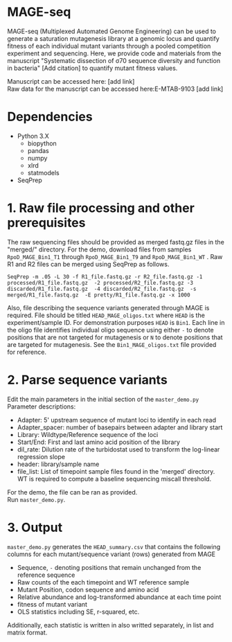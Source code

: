 # MAGE-seq

MAGE-seq (Multiplexed Automated Genome Engineering) can be used to generate a saturation mutagenesis library at a genomic locus and quantify fitness of each individual mutant variants through a pooled competition experiment and sequencing. Here, we provide code and materials from the manuscript "Systematic dissection of σ70 sequence diversity and function in bacteria" [Add citation] to quantify mutant fitness values.

Manuscript can be accessed here: [add link]  
Raw data for the manuscript can be accessed here:E-MTAB-9103 [add link]


# Dependencies
- Python 3.X
    - biopython
    - pandas
    - numpy 
    - xlrd 
    - statmodels
- SeqPrep


# 1. Raw file processing and other prerequisites
The raw sequencing files should be provided as merged fastq.gz files in the "merged/" directory. For the demo, download files from samples `RpoD_MAGE_Bin1_T1` through `RpoD_MAGE_Bin1_T9` and `RpoD_MAGE_Bin1_WT` . Raw R1 and R2 files can be merged using SeqPrep as follows. 
```
SeqPrep -m .05 -L 30 -f R1_file.fastq.gz -r R2_file.fastq.gz -1 processed/R1_file.fastq.gz  -2 processed/R2_file.fastq.gz -3 discarded/R1_file.fastq.gz  -4 discarded/R2_file.fastq.gz  -s merged/R1_file.fastq.gz  -E pretty/R1_file.fastq.gz -x 1000
```
Also, file describing the sequence variants generated through MAGE is required. File should be titled `HEAD_MAGE_oligos.txt` where `HEAD` is the experiment/sample ID. For demonstration purposes `HEAD` is `Bin1`. Each line in the oligo file identifies individual oligo sequence using either `-` to denote positions that are not targeted for mutagenesis or `N` to denote positions that are targeted for mutagenesis. See the `Bin1_MAGE_oligos.txt` file provided for reference.

# 2. Parse sequence variants
Edit the main parameters in the initial section of the `master_demo.py`
Parameter descriptions:  
- Adapter: 5' upstream sequence of mutant loci to identify in each read 
- Adapter_spacer: number of basepairs between adapter and library start
- Library: Wildtype/Reference sequence of the loci
- Start/End: First and last amino acid position of the library
- dil_rate: Dilution rate of the turbidostat used to transform the log-linear regression slope
- header: library/sample name
- file_list: List of timepoint sample files found in the 'merged' directory. WT is required to compute a baseline sequencing miscall threshold.  

For the demo, the file can be ran as provided.  
Run `master_demo.py`.

# 3. Output
`master_demo.py` generates the `HEAD_summary.csv` that contains the following columns for each mutant/sequence variant (rows) generated from MAGE  
- Sequence, `-` denoting positions that remain unchanged from the reference sequence
- Raw counts of the each timepoint and WT reference sample
- Mutant Position, codon sequence and amino acid
- Relative abundance and log-transformed abundance at each time point
- fitness of mutant variant
- OLS statistics including SE, r-squared, etc. 

Additionally, each statistic is written in also writted separately, in list and matrix format.

